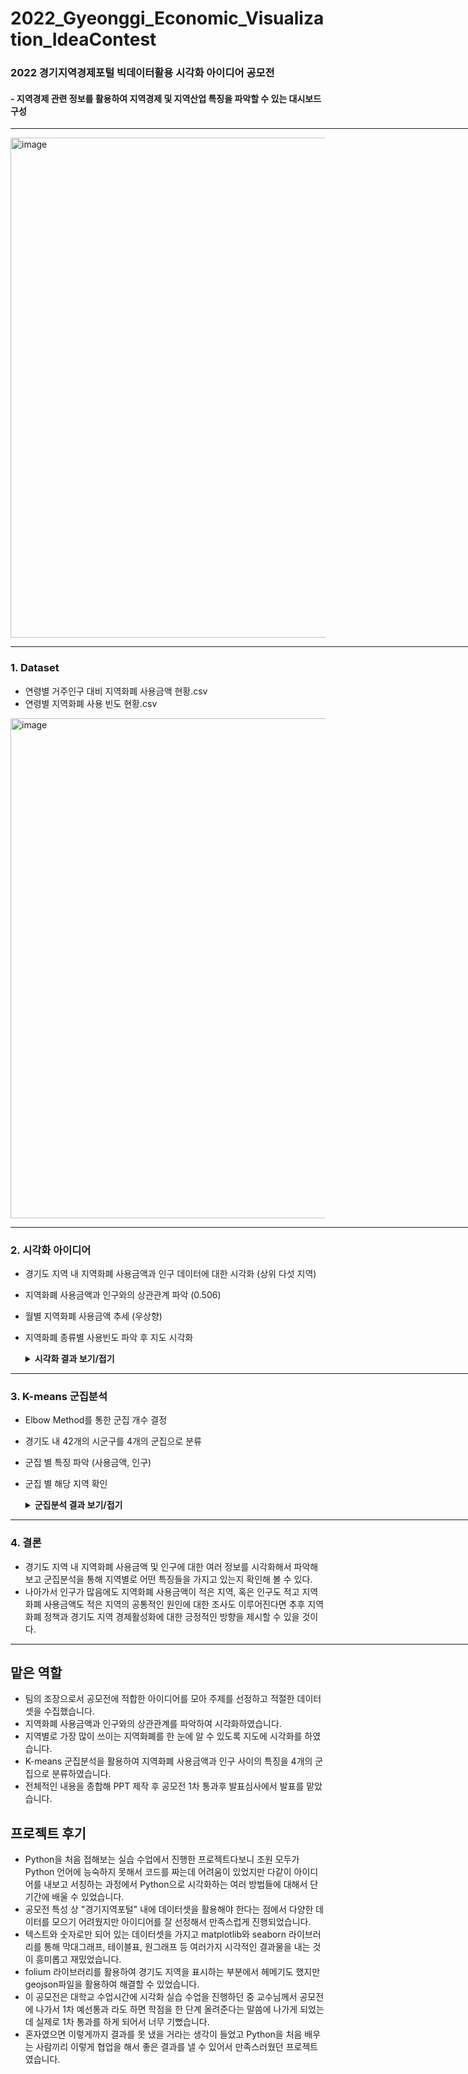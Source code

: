 # 2022_Gyeonggi_Economic_Visualization_IdeaContest
### 2022 경기지역경제포털 빅데이터활용 시각화 아이디어 공모전
#### - 지역경제 관련 정보를 활용하여 지역경제 및 지역산업 특징을 파악할 수 있는 대시보드 구성
<hr width="800">

<img width="800" alt="image" src="https://github.com/user-attachments/assets/0c923c67-4434-47ed-a708-ec31d8e28361">
<hr width="800">

### 1. Dataset
- 연령별 거주인구 대비 지역화폐 사용금액 현황.csv
- 연령별 지역화폐 사용 빈도 현황.csv
<img width="800" alt="image" src="https://github.com/user-attachments/assets/eecfce30-e20e-4d94-aee9-947ed12226d7">
<hr width="800">

### 2. 시각화 아이디어
- 경기도 지역 내 지역화폐 사용금액과 인구 데이터에 대한 시각화 (상위 다섯 지역)
- 지역화폐 사용금액과 인구와의 상관관계 파악 (0.506)
- 월별 지역화폐 사용금액 추세 (우상향)
- 지역화폐 종류별 사용빈도 파악 후 지도 시각화
  
   <details>
   <summary><strong>시각화 결과 보기/접기</strong></summary>
   <img width="959" alt="image" src="https://github.com/user-attachments/assets/ff42c2de-3551-4b8d-a636-415f4908e431">
   <img width="946" alt="image" src="https://github.com/user-attachments/assets/d383e8b6-a51c-4df3-b317-9bad0b19d589">
   <img width="959" alt="image" src="https://github.com/user-attachments/assets/0956275f-7973-4752-989b-5ceee3f1f2a2">
   <img width="935" alt="image" src="https://github.com/user-attachments/assets/d05cb819-30e6-4702-a50e-85d98f6bcbb0">
   <img width="952" alt="image" src="https://github.com/user-attachments/assets/cd4c0df7-9f97-4918-ac18-7049c50ed196">
   <img width="902" alt="image" src="https://github.com/user-attachments/assets/f05eee2d-0d6a-495a-8677-5bd3c90bf9dd">
   <img width="956" alt="image" src="https://github.com/user-attachments/assets/a10838db-574a-4d6e-9a50-880b956eea2f">
   <img width="855" alt="image" src="https://github.com/user-attachments/assets/bc9bb231-4eb3-4385-9136-b1a5b9d3d86d">
   </details>
<hr width="800">
  
### 3. K-means 군집분석
- Elbow Method를 통한 군집 개수 결정
- 경기도 내 42개의 시군구를 4개의 군집으로 분류
- 군집 별 특징 파악 (사용금액, 인구)
- 군집 별 해당 지역 확인
  
   <details>
  <summary><strong>군집분석 결과 보기/접기</strong></summary>
   <img width="819" alt="image" src="https://github.com/user-attachments/assets/4039ee1f-fb29-457d-b2ab-94d5358a7b74">
   <img width="913" alt="image" src="https://github.com/user-attachments/assets/ed3d70dc-a68b-4a1c-b9f4-db09d573b639">
   <img width="876" alt="image" src="https://github.com/user-attachments/assets/ee0cad68-e068-47d4-b4b1-3af161d8081e">
   </details>
<hr width="800">

### 4. 결론
- 경기도 지역 내 지역화폐 사용금액 및 인구에 대한 여러 정보를 시각화해서 파악해보고 군집분석을 통해 지역별로 어떤 특징들을 가지고 있는지 확인해 볼 수 있다.
- 나아가서 인구가 많음에도 지역화폐 사용금액이 적은 지역, 혹은 인구도 적고 지역화폐 사용금액도 적은 지역의 공통적인 원인에 대한 조사도 이루어진다면
  추후 지역화폐 정책과 경기도 지역 경제활성화에 대한 긍정적인 방향을 제시할 수 있을 것이다.
<hr width="800">

## 맡은 역할
- 팀의 조장으로서 공모전에 적합한 아이디어를 모아 주제를 선정하고 적절한 데이터셋을 수집했습니다.
- 지역화폐 사용금액과 인구와의 상관관계를 파악하여 시각화하였습니다.
- 지역별로 가장 많이 쓰이는 지역화폐를 한 눈에 알 수 있도록 지도에 시각화를 하였습니다.
- K-means 군집분석을 활용하여 지역화폐 사용금액과 인구 사이의 특징을 4개의 군집으로 분류하였습니다.
- 전체적인 내용을 종합해 PPT 제작 후 공모전 1차 통과후 발표심사에서 발표를 맡았습니다.

## 프로젝트 후기
- Python을 처음 접해보는 실습 수업에서 진행한 프로젝트다보니 조원 모두가 Python 언어에 능숙하지 못해서 코드를 짜는데 어려움이 있었지만
  다같이 아이디어를 내보고 서칭하는 과정에서 Python으로 시각화하는 여러 방법들에 대해서 단기간에 배울 수 있었습니다.
- 공모전 특성 상 "경기지역포털" 내에 데이터셋을 활용해야 한다는 점에서 다양한 데이터를 모으기 어려웠지만 아이디어를 잘 선정해서 만족스럽게 진행되었습니다.
- 텍스트와 숫자로만 되어 있는 데이터셋을 가지고 matplotlib와 seaborn 라이브러리를 통해 막대그래프, 테이블표, 원그래프 등 여러가지 시각적인 결과물을 내는 것이 흥미롭고 재밌었습니다.
- folium 라이브러리를 활용하여 경기도 지역을 표시하는 부분에서 헤메기도 했지만 geojson파일을 활용하여 해결할 수 있었습니다.
- 이 공모전은 대학교 수업시간에 시각화 실습 수업을 진행하던 중 교수님께서 공모전에 나가서 1차 예선통과 라도 하면 학점을 한 단계 올려준다는 말씀에 나가게 되었는데 실제로 1차 통과를 하게 되어서 너무 기뻤습니다.
- 혼자였으면 이렇게까지 결과를 못 냈을 거라는 생각이 들었고 Python을 처음 배우는 사람끼리 이렇게 협업을 해서 좋은 결과를 낼 수 있어서 만족스러웠던 프로젝트였습니다.
